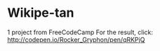 # Wikipe-tan
1 project from FreeCodeCamp
For the result, click: http://codepen.io/Rocker_Gryphon/pen/qRKPjQ
